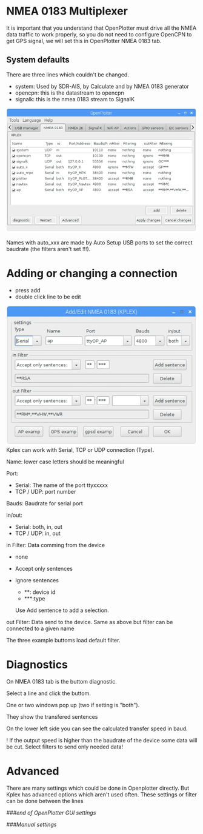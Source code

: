 # NMEA 0183 Multiplexer

It is important that you understand that OpenPlotter must drive all the NMEA data traffic to work properly, so you do not need to configure OpenCPN to get GPS signal, we will set this in OpenPlotter NMEA 0183 tab.

## System defaults

There are three lines which couldn't be changed.

* system: Used by SDR-AIS, by Calculate and by NMEA 0183 generator
* opencpn: this is the datastream to opencpn
* signalk: this is the nmea 0183 stream to SignalK

![](/assets/Kplex1.jpg)

Names with auto\_xxx are made by Auto Setup USB ports to set the correct baudrate \(the filters aren't set !!!\).

# Adding or changing a connection

* press add
* double click line to be edit

![](/assets/KPLEXform1.jpg)  
Kplex can work with Serial, TCP or UDP connection \(Type\).

Name: lower case letters should be meaningful

Port:

* Serial: The name of the port ttyxxxxx
* TCP \/ UDP: port number

Bauds: Baudrate for serial port

in\/out:

* Serial: both, in, out
* TCP \/ UDP: in, out

in Filter: Data comming from the device

* none
* Accept only sentences
* Ignore sentences

  * \*\*: device id
  * \*\*\*:type

  Use Add sentence to add a selection.


out Filter: Data send to the device. Same as above but filter can be connected to a given name

The three example buttoms load default filter.

# Diagnostics

On NMEA 0183 tab is the buttom diagnostic.

Select a line and click the buttom.

One or two windows pop up \(two if setting is "both"\).

They show the transfered sentences

On the lower left side you can see the calculated transfer speed in baud.

! If the output speed is higher than the baudrate of the device some data will be cut. Select filters to send only needed data!

# Advanced

There are many settings which could be done in Openplotter directly. But Kplex has advanced options which aren't used often. These settings or filter can be done between the lines

_\#\#\#end of OpenPlotter GUI settings_

_\#\#\#Manual settings_

